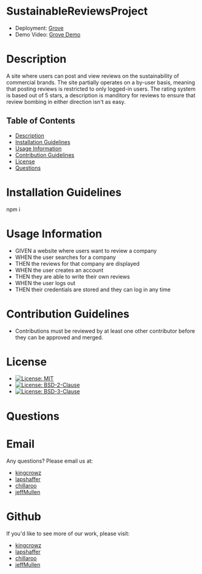 # SustainableReviewsProject
* Deployment: [Grove](http://obscure-ocean-20287.herokuapp.com/)
* Demo Video: [Grove Demo](https://watch.screencastify.com/v/Nu4Yjppq1zTFrT58XkFc)

# Description
A site where users can post and view reviews on the sustainability of commercial brands.  The site partially operates on a by-user basis, meaning that posting reviews is restricted to only logged-in users.  The rating system is based out of 5 stars, a description is manditory for reviews to ensure that review bombing in either direction isn't as easy.  


## Table of Contents
* [Description](#Description)
* [Installation Guidelines](#Installation-Guidelines)
* [Usage Information](#Usage-Information)
* [Contribution Guidelines](#Contribution-Guidelines)
* [License](#License)
* [Questions](#Questions)

      
# Installation Guidelines
npm i

      
# Usage Information

* GIVEN a website where users want to review a company
* WHEN the user searches for a company
* THEN the reviews for that company are displayed
* WHEN the user creates an account
* THEN they are able to write their own reviews
* WHEN the user logs out
* THEN their credentials are stored and they can log in any time

      
# Contribution Guidelines
* Contributions must be reviewed by at least one other contributor before they can be approved and merged.


# License
* [![License: MIT](https://img.shields.io/badge/License-MIT-yellow.svg)](https://opensource.org/licenses/MIT)
* [![License: BSD-2-Clause](https://img.shields.io/badge/License-BSD2Clause-red.svg)](https://opensource.org/licenses/BSD-2-Clause)
* [![License: BSD-3-Clause](https://img.shields.io/badge/License-BSD3Clause-red.svg)](https://opensource.org/licenses/BSD-3-Clause)
# Questions

# Email
Any questions? Please email us at:
* [kingcrowz](mailto:kingcrowz@comcast.net)
* [lapshaffer](mailto:lapshaffer@gmail.com)
* [chillaroo](mailto:rtc145@gmail.com)
* [jeffMullen](mailto:jeffmullendev@gmail.com)

# Github
If you'd like to see more of our work, please visit:
* [kingcrowz](https://github.com/kingcrowz)
* [lapshaffer](https://github.com/lapshaffer)
* [chillaroo](https://github.com/Chillaroo)
* [jeffMullen](https://github.com/jeffMullen)

